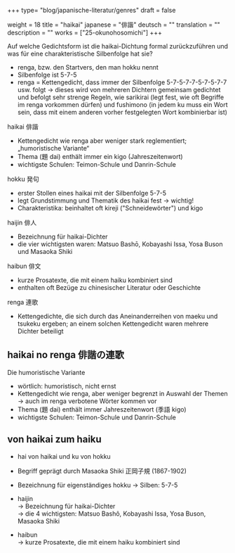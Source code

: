 +++
type= "blog/japanische-literatur/genres"
draft = false

weight = 18
title = "haikai"
japanese = "俳諧"
deutsch = ""
translation = ""
description = ""
works = ["25-okunohosomichi"]
+++

Auf welche Gedichtsform ist die haikai-Dichtung formal zurückzuführen und was für eine
charakteristische Silbenfolge hat sie?

- renga, bzw. den Startvers, den man hokku nennt
- Silbenfolge ist 5-7-5
- renga = Kettengedicht, dass immer der Silbenfolge 5-7-5-7-7-5-7-5-7-7 usw. folgt
-> dieses wird von mehreren Dichtern gemeinsam gedichtet und befolgt sehr strenge Regeln, wie
sarikirai (legt fest, wie oft Begriffe im renga vorkommen dürfen) und fushimono (in jedem ku muss
ein Wort sein, dass mit einem anderen vorher festgelegten Wort kombinierbar ist)

haikai 俳諧

- Kettengedicht wie renga aber weniger stark reglementiert; „humoristische Variante“
- Thema (題 dai) enthält immer ein kigo (Jahreszeitenwort)
- wichtigste Schulen: Teimon-Schule und Danrin-Schule

hokku 発句

- erster Stollen eines haikai mit der Silbenfolge 5-7-5
- legt Grundstimmung und Thematik des haikai fest → wichtig!
- Charakteristika: beinhaltet oft kireji ("Schneidewörter") und kigo

haijin 俳人

- Bezeichnung für haikai-Dichter
- die vier wichtigsten waren: Matsuo Bashō, Kobayashi Issa, Yosa Buson und Masaoka Shiki

haibun 俳文

- kurze Prosatexte, die mit einem haiku kombiniert sind
- enthalten oft Bezüge zu chinesischer Literatur oder Geschichte

renga 連歌

- Kettengedichte, die sich durch das Aneinanderreihen von maeku und tsukeku ergeben; an einem solchen Kettengedicht waren mehrere Dichter beteiligt

## haikai no renga 俳諧の連歌

Die humoristische Variante

- wörtlich: humoristisch, nicht ernst
- Kettengedicht wie renga, aber weniger begrenzt in Auswahl der Themen
  -> auch im renga verbotene Wörter kommen vor
- Thema (題 dai) enthält immer Jahreszeitenwort (季語 kigo)
- wichtigste Schulen: Teimon-Schule und Danrin-Schule

## von haikai zum haiku

- hai von haikai und ku von hokku
- Begriff geprägt durch Masaoka Shiki 正岡⼦規 (1867-1902)
- Bezeichnung für eigenständiges hokku -> Silben: 5-7-5

- haijin  
-> Bezeichnung für haikai-Dichter  
-> die 4 wichtigsten: Matsuo Bashô, Kobayashi Issa, Yosa Buson, Masaoka Shiki

- haibun  
-> kurze Prosatexte, die mit einem haiku kombiniert sind

